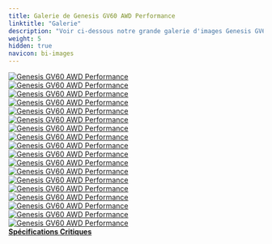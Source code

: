 ```yaml
---
title: Galerie de Genesis GV60 AWD Performance
linktitle: "Galerie"
description: "Voir ci-dessous notre grande galerie d'images Genesis GV60 AWD Performance. Cliquez sur les images pour des versions haute résolution."
weight: 5
hidden: true
navicon: bi-images
---
```

<!-- markdownlint-disable MD033 -->
<div class="row" id ="my-gallery">
	<div class="pswp-grid-item col-6 col-md-4">
		<a href="https://media.evkx.net/multimedia/models/genesis/gv60/gv60_awd_performance/driving_1.jpg"
data-pswp-src="https://media.evkx.net/multimedia/models/genesis/gv60/gv60_awd_performance/driving_1.jpg"
data-pswp-width="1500"
data-pswp-height="1000" 
target="_blank">
			<img src="https://media.evkx.net/multimedia/models/genesis/gv60/gv60_awd_performance/driving_1_xst.jpg" alt="Genesis GV60 AWD Performance" class="img-fluid " />
		</a>
	</div>
	<div class="pswp-grid-item col-6 col-md-4">
		<a href="https://media.evkx.net/multimedia/models/genesis/gv60/gv60_awd_performance/exterior_1.jpg"
data-pswp-src="https://media.evkx.net/multimedia/models/genesis/gv60/gv60_awd_performance/exterior_1.jpg"
data-pswp-width="3000"
data-pswp-height="2121" 
target="_blank">
			<img src="https://media.evkx.net/multimedia/models/genesis/gv60/gv60_awd_performance/exterior_1_xst.jpg" alt="Genesis GV60 AWD Performance" class="img-fluid " />
		</a>
	</div>
	<div class="pswp-grid-item col-6 col-md-4">
		<a href="https://media.evkx.net/multimedia/models/genesis/gv60/gv60_awd_performance/exterior_10.jpg"
data-pswp-src="https://media.evkx.net/multimedia/models/genesis/gv60/gv60_awd_performance/exterior_10.jpg"
data-pswp-width="1500"
data-pswp-height="1124" 
target="_blank">
			<img src="https://media.evkx.net/multimedia/models/genesis/gv60/gv60_awd_performance/exterior_10_xst.jpg" alt="Genesis GV60 AWD Performance" class="img-fluid " />
		</a>
	</div>
	<div class="pswp-grid-item col-6 col-md-4">
		<a href="https://media.evkx.net/multimedia/models/genesis/gv60/gv60_awd_performance/exterior_2.jpg"
data-pswp-src="https://media.evkx.net/multimedia/models/genesis/gv60/gv60_awd_performance/exterior_2.jpg"
data-pswp-width="3000"
data-pswp-height="2121" 
target="_blank">
			<img src="https://media.evkx.net/multimedia/models/genesis/gv60/gv60_awd_performance/exterior_2_xst.jpg" alt="Genesis GV60 AWD Performance" class="img-fluid " />
		</a>
	</div>
	<div class="pswp-grid-item col-6 col-md-4">
		<a href="https://media.evkx.net/multimedia/models/genesis/gv60/gv60_awd_performance/exterior_3.jpg"
data-pswp-src="https://media.evkx.net/multimedia/models/genesis/gv60/gv60_awd_performance/exterior_3.jpg"
data-pswp-width="3000"
data-pswp-height="1688" 
target="_blank">
			<img src="https://media.evkx.net/multimedia/models/genesis/gv60/gv60_awd_performance/exterior_3_xst.jpg" alt="Genesis GV60 AWD Performance" class="img-fluid " />
		</a>
	</div>
	<div class="pswp-grid-item col-6 col-md-4">
		<a href="https://media.evkx.net/multimedia/models/genesis/gv60/gv60_awd_performance/exterior_4.jpg"
data-pswp-src="https://media.evkx.net/multimedia/models/genesis/gv60/gv60_awd_performance/exterior_4.jpg"
data-pswp-width="3000"
data-pswp-height="1688" 
target="_blank">
			<img src="https://media.evkx.net/multimedia/models/genesis/gv60/gv60_awd_performance/exterior_4_xst.jpg" alt="Genesis GV60 AWD Performance" class="img-fluid " />
		</a>
	</div>
	<div class="pswp-grid-item col-6 col-md-4">
		<a href="https://media.evkx.net/multimedia/models/genesis/gv60/gv60_awd_performance/exterior_5.jpg"
data-pswp-src="https://media.evkx.net/multimedia/models/genesis/gv60/gv60_awd_performance/exterior_5.jpg"
data-pswp-width="3000"
data-pswp-height="1688" 
target="_blank">
			<img src="https://media.evkx.net/multimedia/models/genesis/gv60/gv60_awd_performance/exterior_5_xst.jpg" alt="Genesis GV60 AWD Performance" class="img-fluid " />
		</a>
	</div>
	<div class="pswp-grid-item col-6 col-md-4">
		<a href="https://media.evkx.net/multimedia/models/genesis/gv60/gv60_awd_performance/exterior_6.jpg"
data-pswp-src="https://media.evkx.net/multimedia/models/genesis/gv60/gv60_awd_performance/exterior_6.jpg"
data-pswp-width="3000"
data-pswp-height="1688" 
target="_blank">
			<img src="https://media.evkx.net/multimedia/models/genesis/gv60/gv60_awd_performance/exterior_6_xst.jpg" alt="Genesis GV60 AWD Performance" class="img-fluid " />
		</a>
	</div>
	<div class="pswp-grid-item col-6 col-md-4">
		<a href="https://media.evkx.net/multimedia/models/genesis/gv60/gv60_awd_performance/exterior_7.jpg"
data-pswp-src="https://media.evkx.net/multimedia/models/genesis/gv60/gv60_awd_performance/exterior_7.jpg"
data-pswp-width="3000"
data-pswp-height="2003" 
target="_blank">
			<img src="https://media.evkx.net/multimedia/models/genesis/gv60/gv60_awd_performance/exterior_7_xst.jpg" alt="Genesis GV60 AWD Performance" class="img-fluid " />
		</a>
	</div>
	<div class="pswp-grid-item col-6 col-md-4">
		<a href="https://media.evkx.net/multimedia/models/genesis/gv60/gv60_awd_performance/exterior_8.jpg"
data-pswp-src="https://media.evkx.net/multimedia/models/genesis/gv60/gv60_awd_performance/exterior_8.jpg"
data-pswp-width="3000"
data-pswp-height="2000" 
target="_blank">
			<img src="https://media.evkx.net/multimedia/models/genesis/gv60/gv60_awd_performance/exterior_8_xst.jpg" alt="Genesis GV60 AWD Performance" class="img-fluid " />
		</a>
	</div>
	<div class="pswp-grid-item col-6 col-md-4">
		<a href="https://media.evkx.net/multimedia/models/genesis/gv60/gv60_awd_performance/exterior_9.jpg"
data-pswp-src="https://media.evkx.net/multimedia/models/genesis/gv60/gv60_awd_performance/exterior_9.jpg"
data-pswp-width="3000"
data-pswp-height="2251" 
target="_blank">
			<img src="https://media.evkx.net/multimedia/models/genesis/gv60/gv60_awd_performance/exterior_9_xst.jpg" alt="Genesis GV60 AWD Performance" class="img-fluid " />
		</a>
	</div>
	<div class="pswp-grid-item col-6 col-md-4">
		<a href="https://media.evkx.net/multimedia/models/genesis/gv60/gv60_awd_performance/frontseats_1.jpg"
data-pswp-src="https://media.evkx.net/multimedia/models/genesis/gv60/gv60_awd_performance/frontseats_1.jpg"
data-pswp-width="1500"
data-pswp-height="1090" 
target="_blank">
			<img src="https://media.evkx.net/multimedia/models/genesis/gv60/gv60_awd_performance/frontseats_1_xst.jpg" alt="Genesis GV60 AWD Performance" class="img-fluid " />
		</a>
	</div>
	<div class="pswp-grid-item col-6 col-md-4">
		<a href="https://media.evkx.net/multimedia/models/genesis/gv60/gv60_awd_performance/headlights_1.jpg"
data-pswp-src="https://media.evkx.net/multimedia/models/genesis/gv60/gv60_awd_performance/headlights_1.jpg"
data-pswp-width="1387"
data-pswp-height="780" 
target="_blank">
			<img src="https://media.evkx.net/multimedia/models/genesis/gv60/gv60_awd_performance/headlights_1_xst.jpg" alt="Genesis GV60 AWD Performance" class="img-fluid " />
		</a>
	</div>
	<div class="pswp-grid-item col-6 col-md-4">
		<a href="https://media.evkx.net/multimedia/models/genesis/gv60/gv60_awd_performance/interior_1.jpg"
data-pswp-src="https://media.evkx.net/multimedia/models/genesis/gv60/gv60_awd_performance/interior_1.jpg"
data-pswp-width="3000"
data-pswp-height="1473" 
target="_blank">
			<img src="https://media.evkx.net/multimedia/models/genesis/gv60/gv60_awd_performance/interior_1_xst.jpg" alt="Genesis GV60 AWD Performance" class="img-fluid " />
		</a>
	</div>
	<div class="pswp-grid-item col-6 col-md-4">
		<a href="https://media.evkx.net/multimedia/models/genesis/gv60/gv60_awd_performance/interior_2.jpg"
data-pswp-src="https://media.evkx.net/multimedia/models/genesis/gv60/gv60_awd_performance/interior_2.jpg"
data-pswp-width="1430"
data-pswp-height="955" 
target="_blank">
			<img src="https://media.evkx.net/multimedia/models/genesis/gv60/gv60_awd_performance/interior_2_xst.jpg" alt="Genesis GV60 AWD Performance" class="img-fluid " />
		</a>
	</div>
	<div class="pswp-grid-item col-6 col-md-4">
		<a href="https://media.evkx.net/multimedia/models/genesis/gv60/gv60_awd_performance/main_1.jpg"
data-pswp-src="https://media.evkx.net/multimedia/models/genesis/gv60/gv60_awd_performance/main_1.jpg"
data-pswp-width="3000"
data-pswp-height="1688" 
target="_blank">
			<img src="https://media.evkx.net/multimedia/models/genesis/gv60/gv60_awd_performance/main_1_xst.jpg" alt="Genesis GV60 AWD Performance" class="img-fluid " />
		</a>
	</div>
	<div class="pswp-grid-item col-6 col-md-4">
		<a href="https://media.evkx.net/multimedia/models/genesis/gv60/gv60_awd_performance/rearlights_1.jpg"
data-pswp-src="https://media.evkx.net/multimedia/models/genesis/gv60/gv60_awd_performance/rearlights_1.jpg"
data-pswp-width="3000"
data-pswp-height="2000" 
target="_blank">
			<img src="https://media.evkx.net/multimedia/models/genesis/gv60/gv60_awd_performance/rearlights_1_xst.jpg" alt="Genesis GV60 AWD Performance" class="img-fluid " />
		</a>
	</div>
	<div class="pswp-grid-item col-6 col-md-4">
		<a href="https://media.evkx.net/multimedia/models/genesis/gv60/gv60_awd_performance/screens_1.jpg"
data-pswp-src="https://media.evkx.net/multimedia/models/genesis/gv60/gv60_awd_performance/screens_1.jpg"
data-pswp-width="3000"
data-pswp-height="1796" 
target="_blank">
			<img src="https://media.evkx.net/multimedia/models/genesis/gv60/gv60_awd_performance/screens_1_xst.jpg" alt="Genesis GV60 AWD Performance" class="img-fluid " />
		</a>
	</div>
</div>
<script type="module">
  import PhotoSwipeLightbox from '/js/photoswipe-lightbox.esm.js';
    const lightbox = new PhotoSwipeLightbox({
       gallery: '#my-gallery',
        children: 'a',
        pswpModule: () => import('/js/photoswipe.esm.js')
    });
lightbox.init();
</script>
<div class="mt-3 mb-3">
<a href="../specifications/" class="text-decoration-none text-black">
<strong><i class="bi-arrow-left"></i> Spécifications </strong>
</a>
<a href="../reviews/" class="text-decoration-none text-black float-end">
<strong>Critiques <i class="bi-arrow-right"></i></strong>
</a>
</div>
